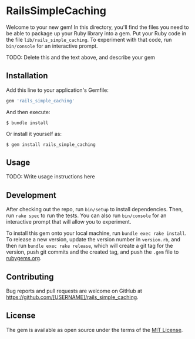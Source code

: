 # RailsSimpleCaching

Welcome to your new gem! In this directory, you'll find the files you need to be able to package up your Ruby library into a gem. Put your Ruby code in the file `lib/rails_simple_caching`. To experiment with that code, run `bin/console` for an interactive prompt.

TODO: Delete this and the text above, and describe your gem

## Installation

Add this line to your application's Gemfile:

```ruby
gem 'rails_simple_caching'
```

And then execute:

    $ bundle install

Or install it yourself as:

    $ gem install rails_simple_caching

## Usage

TODO: Write usage instructions here

## Development

After checking out the repo, run `bin/setup` to install dependencies. Then, run `rake spec` to run the tests. You can also run `bin/console` for an interactive prompt that will allow you to experiment.

To install this gem onto your local machine, run `bundle exec rake install`. To release a new version, update the version number in `version.rb`, and then run `bundle exec rake release`, which will create a git tag for the version, push git commits and the created tag, and push the `.gem` file to [rubygems.org](https://rubygems.org).

## Contributing

Bug reports and pull requests are welcome on GitHub at https://github.com/[USERNAME]/rails_simple_caching.

## License

The gem is available as open source under the terms of the [MIT License](https://opensource.org/licenses/MIT).
